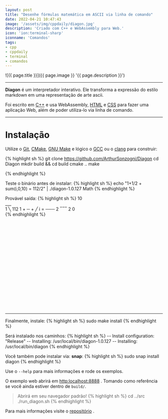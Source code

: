 ```yaml
---
layout: post
title: "Desenhe fórmulas matemática em ASCII via linha de comando"
date: 2022-04-21 10:47:43
image: '/assets/img/cppdaily/diagon.jpg'
description: 'Criado com C++ e WebAssembly para Web.'
icon: 'ion:terminal-sharp'
iconname: 'Comandos'
tags:
- cpp
- cppdaily
- terminal
- comandos
---
```


![{{ page.title }}]({{ page.image }} '{{ page.description }}')

---

**Diagon** é um interpretador interativo. Ele transforma a expressão do estilo markdown em uma representação de arte ascii.

Foi escrito em [C++](https://terminalroot.com.br/tags#cpp) e usa WebAssembly, [HTML](https://terminalroot.com.br/tags#html) e [CSS](https://terminalroot.com.br/tags#css) para fazer uma aplicação Web, além de poder utiliza-lo via linha de comando.

---

# Instalação
Utilize o [Git](https://terminalroot.com.br/tags#git), [CMake](https://terminalroot.com.br/tags#cmake), [GNU Make](https://terminalroot.com.br/tags#make) e lógico o [GCC](https://terminalroot.com.br/tags#gcc) ou o [clang](https://terminalroot.com.br/tags#clang) para construir:

{% highlight sh %}
git clone https://github.com/ArthurSonzogni/Diagon
cd Diagon
mkdir build && cd build
cmake ..
make

{% endhighlight %}

Teste o binário antes de instalar:
{% highlight sh %}
echo "1+1/2 + sum(i,0,10) = 112/2" | ./diagon-1.0.127 Math
{% endhighlight %}

Provável saída:
{% highlight sh %}
        10         
        ___        
    1   ╲       112
1 + ─ + ╱   i = ───
    2   ‾‾‾      2 
         0         
{% endhighlight %}


<!-- SQUARE - GAMES ROOT -->
<script async src="//pagead2.googlesyndication.com/pagead/js/adsbygoogle.js"></script>
<ins class="adsbygoogle"
style="display:inline-block;width:336px;height:280px"
data-ad-client="ca-pub-2838251107855362"
data-ad-slot="5351066970"></ins>
<script>
(adsbygoogle = window.adsbygoogle || []).push({});
</script>

---

Finalmente, instale:
{% highlight sh %}
sudo make install
{% endhighlight %}

Será instalado nos caminhos:
{% highlight sh %}
-- Install configuration: "Release"
-- Installing: /usr/local/bin/diagon-1.0.127
-- Installing: /usr/local/bin/diagon
{% endhighlight %}

Você também pode instalar via: **snap**:
{% highlight sh %}
sudo snap install diagon
{% endhighlight %}

Use o `--help` para mais informações e rode os exemplos.

O exemplo web abrirá em <http:localhost:8888> . Tomando como referência se você ainda estiver dentro de `build/`.

> Abrirá em seu navegador padrão!
{% highlight sh %}
cd ../src
./run_diagon.sh
{% endhighlight %}

Para mais informações visite o [repositório](https://github.com/ArthurSonzogni/Diagon) .




